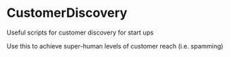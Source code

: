 # CustomerDiscovery
Useful scripts for customer discovery for start ups


Use this to achieve super-human levels of customer reach (i.e. spamming)
